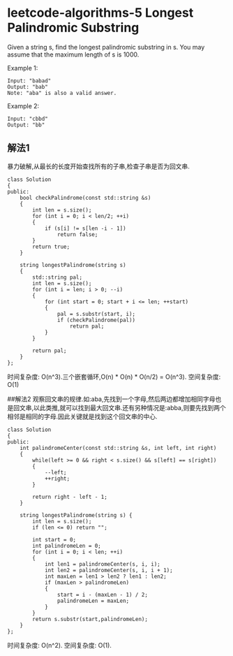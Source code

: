 # leetcode-algorithms-5 Longest Palindromic Substring

Given a string s, find the longest palindromic substring in s. You may assume that the maximum length of s is 1000.

Example 1:
```
Input: "babad"
Output: "bab"
Note: "aba" is also a valid answer.
```
Example 2:
```
Input: "cbbd"
Output: "bb"
```

## 解法1

暴力破解,从最长的长度开始查找所有的子串,检查子串是否为回文串.
```
class Solution
{
public:
    bool checkPalindrome(const std::string &s)
    {
        int len = s.size();
        for (int i = 0; i < len/2; ++i)
        {
            if (s[i] != s[len -i - 1])
                return false;
        }
        return true;
    }
    
    string longestPalindrome(string s)
    {
        std::string pal;
        int len = s.size();
        for (int i = len; i > 0; --i)
        {
            for (int start = 0; start + i <= len; ++start)
            {
                pal = s.substr(start, i);
                if (checkPalindrome(pal))
                    return pal;
            }
        }
        
        return pal;
    }
};
```
时间复杂度: O(n^3).三个嵌套循环,O(n) * O(n) * O(n/2) = O(n^3).
空间复杂度: O(1)

##解法2
观察回文串的规律.如:aba,先找到一个字母,然后两边都增加相同字母也是回文串,以此类推,就可以找到最大回文串.还有另种情况是:abba,则要先找到两个相邻是相同的字母.因此关键就是找到这个回文串的中心.
```
class Solution
{
public:
    int palindromeCenter(const std::string &s, int left, int right)
    {
        while(left >= 0 && right < s.size() && s[left] == s[right])
        {
            --left;
            ++right;
        }
        
        return right - left - 1;
    }
    
    string longestPalindrome(string s) {
        int len = s.size();
        if (len <= 0) return "";
        
        int start = 0;
        int palindromeLen = 0;
        for (int i = 0; i < len; ++i)
        {
            int len1 = palindromeCenter(s, i, i);
            int len2 = palindromeCenter(s, i, i + 1);
            int maxLen = len1 > len2 ? len1 : len2;
            if (maxLen > palindromeLen)
            {
                start = i - (maxLen - 1) / 2;
                palindromeLen = maxLen;
            }
        }
        return s.substr(start,palindromeLen);
    }
};
```
时间复杂度: O(n^2).
空间复杂度: O(1).
